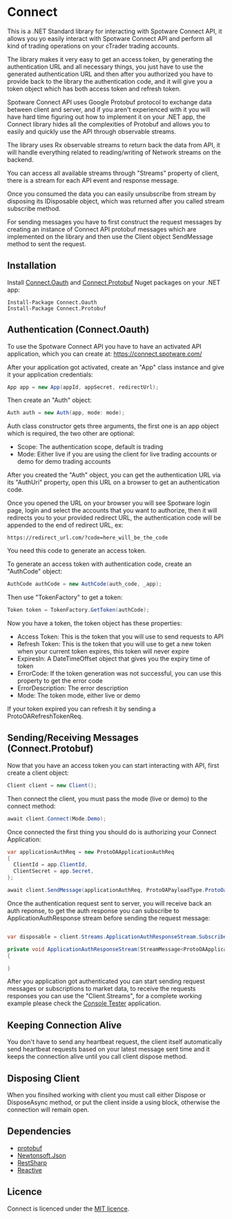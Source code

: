 # Connect

This is a .NET Standard library for interacting with Spotware Connect API, it allows you yo easily interact with Spotware Connect API and perform all kind of trading operations on your cTrader trading accounts.

The library makes it very easy to get an access token, by generating the authentication URL and all necessary things, you just have to use the generated authentication URL and then after you authorized you have to provide back to the library the authentication code, and it will give you a token object which has both access token and refresh token.

Spotware Connect API uses Google Protobuf protocol to exchange data between client and server, and if you aren't experienced with it you will have hard time figuring out how to implement it on your .NET app, the Connect library hides all the complexities of Protobuf and allows you to easily and quickly use the API through observable streams.

The library uses Rx observable streams to return back the data from API, it will handle everything related to reading/writing of Network streams on the backend.

You can access all available streams through "Streams" property of client, there is a stream for each API event and response message.

Once you consumed the data you can easily unsubscribe from stream by disposing its IDisposable object, which was returned after you called stream subscribe method.

For sending messages you have to first construct the request messages by creating an instance of Connect API protobuf messages which are implemented on the library and then use the Client object SendMessage method to sent the request.

## Installation

Install <a href="https://www.nuget.org/packages/Connect.Oauth/">Connect.Oauth</a> and <a href="https://www.nuget.org/packages/Connect.Protobuf/">Connect.Protobuf</a> Nuget packages on your .NET app:

```
Install-Package Connect.Oauth
Install-Package Connect.Protobuf
```

## Authentication (Connect.Oauth)

To use the Spotware Connect API you have to have an activated API application, which you can create at: <a href="https://connect.spotware.com/">https://connect.spotware.com/</a>

After your application got activated, create an "App" class instance and give it your application credentials:

```c# 
App app = new App(appId, appSecret, redirectUrl);
```

Then create an "Auth" object:

```c#
Auth auth = new Auth(app, mode: mode);
```

Auth class constructor gets three arguments, the first one is an app object which is required, the two other are optional:

* Scope: The authentication scope, default is trading
* Mode: Either live if you are using the client for live trading accounts or demo for demo trading accounts

After you created the "Auth" object, you can get the authentication URL via its "AuthUri" property, open this URL on a browser to get an authentication code.

Once you opened the URL on your browser you will see Spotware login page, login and select the accounts that you want to authorize, then it will redirects you to your provided redirect URL, the authentication code will be appended to the end of redirect URL, ex:

```https://redirect_url.com/?code=here_will_be_the_code```

You need this code to generate an access token.

To generate an access token with authentication code, create an "AuthCode" object:

```c#
AuthCode authCode = new AuthCode(auth_code, _app);
```

Then use "TokenFactory" to get a token:

```c#
Token token = TokenFactory.GetToken(authCode);
```

Now you have a token, the token object has these properties:

* Access Token: This is the token that you will use to send requests to API
* Refresh Token: This is the token that you will use to get a new token when your current token expires, this token will never expire
* ExpiresIn: A DateTimeOffset object that gives you the expiry time of token
* ErrorCode: If the token generation was not successful, you can use this property to get the error code
* ErrorDescription: The error description
* Mode: The token mode, either live or demo

If your token expired you can refresh it by sending a ProtoOARefreshTokenReq.

## Sending/Receiving Messages (Connect.Protobuf)

Now that you have an access token you can start interacting with API, first create a client object:

```c#
Client client = new Client();
```

Then connect the client, you must pass the mode (live or demo) to the connect method:

```c#
await client.Connect(Mode.Demo);
```

Once connected the first thing you should do is authorizing your Connect Application:

```c#    
var applicationAuthReq = new ProtoOAApplicationAuthReq
{
  ClientId = app.ClientId,
  ClientSecret = app.Secret,
};

await client.SendMessage(applicationAuthReq, ProtoOAPayloadType.ProtoOaApplicationAuthReq);
```

Once the authentication request sent to server, you will receive back an auth reponse, to get the auth response you can subscribe to ApplicationAuthResponse stream before sending the request message:

```c#  

var disposable = client.Streams.ApplicationAuthResponseStream.Subscribe(ApplicationAuthResponseStream);

private void ApplicationAuthResponseStream(StreamMessage<ProtoOAApplicationAuthRes> message)
{

}
```

After you application got authenticated you can start sending request messages or subscriptions to market data, to receive the requests responses you can use the "Client.Streams", for a complete working example please check the <a href="https://github.com/afhacker/Connect/tree/master/src/ConsoleTester">Console Tester</a> application.

## Keeping Connection Alive

You don't have to send any heartbeat request, the client itself automatically send heartbeat requests based on your latest message sent time and it keeps the connection alive until you call client dispose method.

## Disposing Client

When you finsihed working with client you must call either Dispose or DisposeAsync method, or put the client inside a using block, otherwise the connection will remain open.

## Dependencies

* <a href="https://github.com/protocolbuffers/protobuf">protobuf</a>
* <a href="https://github.com/JamesNK/Newtonsoft.Json">Newtonsoft.Json</a>
* <a href="https://github.com/restsharp/RestSharp">RestSharp</a>
* <a href="https://github.com/dotnet/reactive">Reactive</a>

## Licence

Connect is licenced under the [MIT licence](licence.md).
